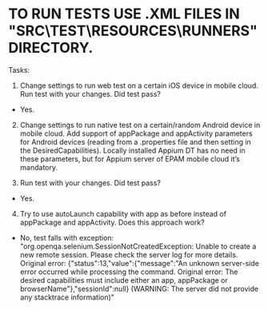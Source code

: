# TO RUN TESTS USE .XML FILES IN "SRC\TEST\RESOURCES\RUNNERS" DIRECTORY.

Tasks:
1. Change settings to run web test on a certain iOS device in mobile cloud. Run test with your changes. Did test pass?
- Yes.

2. Change settings to run native test on a certain/random Android device in mobile cloud. Add support of appPackage and appActivity parameters for Android devices (reading from a .properties file and then setting in the DesiredCapabilities). Locally installed Appium DT has no need in these parameters, but for Appium server of EPAM mobile cloud it’s mandatory.

3. Run test with your changes. Did test pass?
- Yes.

4. Try to use autoLaunch capability with app as before instead of appPackage and appActivity. Does this approach work?
- No, test falls with exception:
"org.openqa.selenium.SessionNotCreatedException: Unable to create a new remote session. Please check the server log for more details. Original error: {"status":13,"value":{"message":"An unknown server-side error occurred while processing the command. Original error: The desired capabilities must include either an app, appPackage or browserName"},"sessionId":null} (WARNING: The server did not provide any stacktrace information)"
